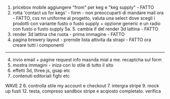 1. pricebox mobile aggiungere "from" per keg e "keg supply" - FATTO
2. rotta 'contact us for kegs' - form - non preoccuparti di mandare mail ora - FATTO, css nn uniforme al progetto, valuta una select dove scegli i prodotti con variante fusto o fusto supply + opzione generic e un radio con fusto o fusto supply
5a. 5. cambia if del render 3d lattina - FATTO
8. render 3d lattina che ruota - prima immagine - FATTO
3. pagina brewery layout - prernde lista attivita da strapi - FATTO ora creare tutti i componenti
-------------------------------



4. invio email + pagine request info masnda mial a me. recaptcha sul form
5. mostra immagini - iniza con lo stile di tutto il sito 
10. effetti 3d, three.js, gsap etc
11. contenuti editoriali fighi etc

WAVE 2 
6. controlla stile my account e checkout
7. intergra stripe
9. mock up fusti
12. testa, compreso sandbox stripe e acqiosto completato. verifica  